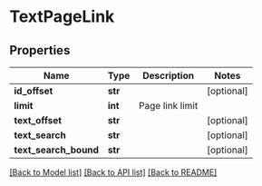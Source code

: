 # TextPageLink

## Properties
Name | Type | Description | Notes
------------ | ------------- | ------------- | -------------
**id_offset** | **str** |  | [optional] 
**limit** | **int** | Page link limit | 
**text_offset** | **str** |  | [optional] 
**text_search** | **str** |  | [optional] 
**text_search_bound** | **str** |  | [optional] 

[[Back to Model list]](../README.md#documentation-for-models) [[Back to API list]](../README.md#documentation-for-api-endpoints) [[Back to README]](../README.md)

